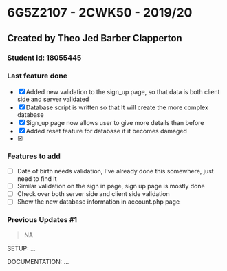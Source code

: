 # 6G5Z2107 - 2CWK50 - 2019/20
## Created by Theo Jed Barber Clapperton
### Student id: 18055445

### Last feature done
- [x] Added new validation to the sign_up page, so that data is both client side and server validated
- [x] Database script is written so that It will create the more complex database 
- [x] Sign_up page now allows user to give more details than before
- [x] Added reset feature for database if it becomes damaged
- [x] 

### Features to add
- [ ] Date of birth needs validation, I've already done this somewhere, just need to find it
- [ ] Similar validation on the sign in page, sign up page is mostly done
- [ ] Check over both server side and client side validation
- [ ] Show the new database information in account.php page

### Previous Updates #1
> NA




SETUP:
...


DOCUMENTATION:
...